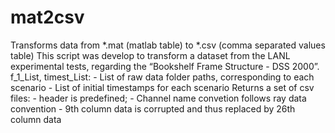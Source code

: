 # mat2csv
Transforms data from *.mat (matlab table) to *.csv (comma separated values table)
    This script was develop to transform a dataset from the LANL experimental tests, regarding the “Bookshelf Frame Structure - DSS 2000”.
    f_1_List, timest_List:
      - List of raw data folder paths, corresponding to each scenario
      - List of initial timestamps for each scenario
    Returns a set of csv files:
      - header is predefined;
      - Channel name convetion follows ray data convention
      - 9th column data is corrupted and thus replaced by 26th column data
